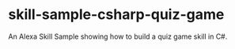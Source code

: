 # skill-sample-csharp-quiz-game
An Alexa Skill Sample showing how to build a quiz game skill in C#.
